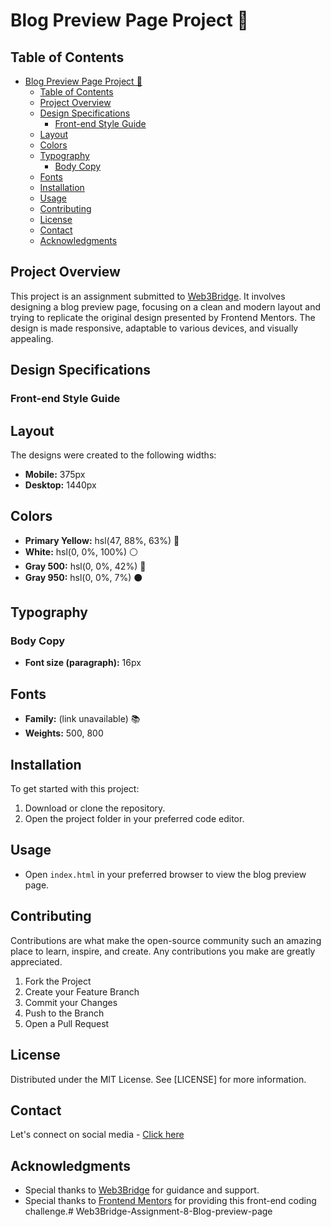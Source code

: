 



# Blog Preview Page Project 📄

## Table of Contents

- [Blog Preview Page Project 📄](#blog-preview-page-project-)
  - [Table of Contents](#table-of-contents)
  - [Project Overview](#project-overview)
  - [Design Specifications](#design-specifications)
    - [Front-end Style Guide](#front-end-style-guide)
  - [Layout](#layout)
  - [Colors](#colors)
  - [Typography](#typography)
    - [Body Copy](#body-copy)
  - [Fonts](#fonts)
  - [Installation](#installation)
  - [Usage](#usage)
  - [Contributing](#contributing)
  - [License](#license)
  - [Contact](#contact)
  - [Acknowledgments](#acknowledgments)

## Project Overview

This project is an assignment submitted to [Web3Bridge](https://www.web3bridgeafrica.com/). It involves designing a blog preview page, focusing on a clean and modern layout and trying to replicate the original design presented by Frontend Mentors. The design is made responsive, adaptable to various devices, and visually appealing.

## Design Specifications

### Front-end Style Guide

## Layout

The designs were created to the following widths:

- **Mobile:** 375px
- **Desktop:** 1440px

## Colors

- **Primary Yellow:** hsl(47, 88%, 63%) 💛
- **White:** hsl(0, 0%, 100%) ⚪️
- **Gray 500:** hsl(0, 0%, 42%) 🔘
- **Gray 950:** hsl(0, 0%, 7%) ⚫️

## Typography

### Body Copy

- **Font size (paragraph):** 16px

## Fonts

- **Family:** (link unavailable) 📚
- **Weights:** 500, 800

## Installation

To get started with this project:

1. Download or clone the repository.
2. Open the project folder in your preferred code editor.

## Usage

- Open `index.html` in your preferred browser to view the blog preview page.

## Contributing

Contributions are what make the open-source community such an amazing place to learn, inspire, and create. Any contributions you make are greatly appreciated.

1. Fork the Project
2. Create your Feature Branch
3. Commit your Changes
4. Push to the Branch
5. Open a Pull Request

## License

Distributed under the MIT License. See [LICENSE] for more information.

## Contact

Let's connect on social media - [Click here](https://nudarmediaworld.github.io/Web3Bridge-Assignment-4--Social-Links-Profile/)

## Acknowledgments

- Special thanks to [Web3Bridge](https://www.web3bridgeafrica.com/) for guidance and support.
- Special thanks to [Frontend Mentors](https://www.frontendmentor.io/challenges/blog-preview-card-ckPaj01IcS) for providing this front-end coding challenge.#   W e b 3 B r i d g e - A s s i g n m e n t - 8 - B l o g - p r e v i e w - p a g e  
 